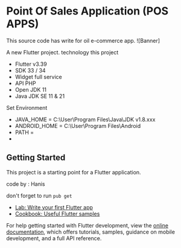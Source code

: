 # Point Of Sales Application (POS APPS) 
This source code has write for oil e-commerce 
app. 
![Banner]

A new Flutter project.
technology this project
- Flutter v3.39
- SDK 33 / 34
- Widget full service
- API PHP
- Open JDK 11
- Java JDK SE 11 & 21

Set Environment
- JAVA_HOME = C:\User\Program Files\Java\JDK v1.8.xxx
- ANDROID_HOME = C:\User\Program Files\Android
- PATH = 
- 
  

## Getting Started

This project is a starting point for a Flutter application.

code by : Hanis


don't forget to run `pub get`

- [Lab: Write your first Flutter app](https://docs.flutter.dev/get-started/codelab)
- [Cookbook: Useful Flutter samples](https://docs.flutter.dev/cookbook)

For help getting started with Flutter development, view the
[online documentation](https://docs.flutter.dev/), which offers tutorials,
samples, guidance on mobile development, and a full API reference.
